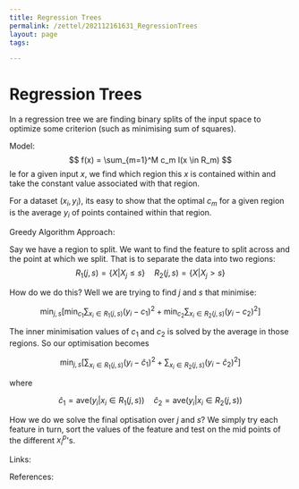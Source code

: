 ```yaml
---
title: Regression Trees
permalink: /zettel/202112161631_RegressionTrees
layout: page
tags: 

---
```

# Regression Trees

In a regression tree we are finding binary splits of the input space to optimize some criterion (such as minimising sum of squares). 

Model:
$$
f(x) = \sum_{m=1}^M c_m I(x \in R_m)
$$
Ie for a given input $x$, we find which region this $x$ is contained within and take the constant value associated with that region.

For a dataset $(x_i, y_i)$, its easy to show that the optimal $c_m$ for a given region is the average $y_i$ of points contained within that region.

Greedy Algorithm Approach:

Say we have a region to split. We want to find the feature to split across and the point at which we split. That is to separate the data into two regions:
$$
R_1(j, s) = \{ X \vert X_j \leq s \} \quad R_2(j, s) = \{ X \vert X_j > s \}
$$

How do we do this? Well we are trying to find $j$ and $s$ that minimise:

$$
\min_{j,s} \Big[ \min_{c_1} \sum_{x_i \in R_1(j,s)} (y_i - c_1)^2 + \min_{c_2} \sum_{x_i \in R_2(j,s)} (y_i - c_2)^2 \Big]
$$

The inner minimisation values of $c_1$ and $c_2$ is solved by the average in those regions. So our optimisation becomes

$$
\min_{j,s} \Big[ \sum_{x_i \in R_1(j,s)} (y_i - \hat{c}_1)^2 + \sum_{x_i \in R_2(j,s)} (y_i - \hat{c}_2)^2 \Big]
$$

where

$$
\hat{c}_1 = \textrm{ave}(y_i \vert x_i \in R_1(j,s)) \quad \hat{c}_2 = \textrm{ave}(y_i \vert x_i \in R_2(j,s))
$$

How we do we solve the final optisation over $j$ and $s$? We simply try each feature in turn, sort the values of the feature and test on the mid points of the different $x_i^p$'s.



Links: 

References: 

